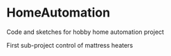 # HomeAutomation
Code and sketches for hobby home automation project

First sub-project control of mattress heaters
